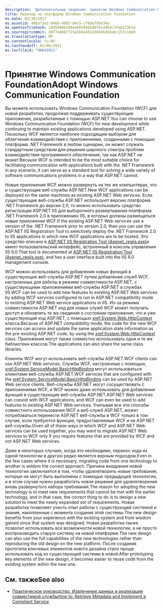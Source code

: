 ```yaml
---
description: 'Дополнительные сведения: принятие Windows Communication Foundation'
title: Переход на платформу Windows Communication Foundation
ms.date: 03/30/2017
ms.assetid: 49ba71e2-9468-4082-84c5-cf8daf95e34a
ms.openlocfilehash: c8d5808b246e40b504d2d07dcdd6dc3fd622361d
ms.sourcegitcommit: ddf7edb67715a5b9a45e3dd44536dabc153c1de0
ms.translationtype: MT
ms.contentlocale: ru-RU
ms.lasthandoff: 02/06/2021
ms.locfileid: "99643921"
---
```

# <a name="adopt-windows-communication-foundation"></a><span data-ttu-id="9d203-103">Принятие Windows Communication Foundation</span><span class="sxs-lookup"><span data-stu-id="9d203-103">Adopt Windows Communication Foundation</span></span>

<span data-ttu-id="9d203-104">Вы можете использовать Windows Communication Foundation (WCF) для новой разработки, продолжая поддерживать существующие приложения, разработанные с помощью ASP.NET.</span><span class="sxs-lookup"><span data-stu-id="9d203-104">You can choose to use Windows Communication Foundation (WCF) for new development while continuing to maintain existing applications developed using ASP.NET.</span></span> <span data-ttu-id="9d203-105">Поскольку WCF является наиболее подходящим выбором для облегчения взаимодействия с приложениями, созданными с помощью платформа .NET Framework в любом сценарии, он может служить стандартным средством для решения широкого спектра проблем взаимодействия программного обеспечения, так как ASP.NET не может.</span><span class="sxs-lookup"><span data-stu-id="9d203-105">Because WCF is intended to be the most suitable choice for facilitating communication with applications built with the .NET Framework in any scenario, it can serve as a standard tool for solving a wide variety of software communications problems in a way that ASP.NET cannot.</span></span>

<span data-ttu-id="9d203-106">Новые приложения WCF можно развернуть на тех же компьютерах, что и существующие веб-службы ASP.NET.</span><span class="sxs-lookup"><span data-stu-id="9d203-106">New WCF applications can be deployed on the same machines as existing ASP.NET Web services.</span></span> <span data-ttu-id="9d203-107">Если существующие веб-службы ASP.NET используют версию платформа .NET Framework до версии 2,0, то можно использовать средство регистрации ASP.NET IIS для выборочного развертывания платформа .NET Framework 2,0 в приложениях IIS, в которых должны размещаться новые приложения WCF.</span><span class="sxs-lookup"><span data-stu-id="9d203-107">If the existing ASP.NET Web services use a version of the .NET Framework prior to version 2.0, then you can use the ASP.NET IIS Registration Tool to selectively deploy the .NET Framework 2.0 to IIS applications in which new WCF applications are to be hosted.</span></span> <span data-ttu-id="9d203-108">Это средство описано в [ASP.NET IIS Registration Tool (Aspnet_regiis.exe)](/previous-versions/dotnet/netframework-3.5/k6h9cz8h(v=vs.90))и имеет пользовательский интерфейс, встроенный в консоль управления IIS 6,0.</span><span class="sxs-lookup"><span data-stu-id="9d203-108">That tool is documented at [ASP.NET IIS Registration Tool (Aspnet_regiis.exe)](/previous-versions/dotnet/netframework-3.5/k6h9cz8h(v=vs.90)), and has a user interface built into the IIS 6.0 management console.</span></span>

<span data-ttu-id="9d203-109">WCF можно использовать для добавления новых функций в существующие веб-службы ASP.NET путем добавления служб WCF, настроенных для работы в режиме совместимости ASP.NET, с существующими приложениями веб-службы ASP.NET в службах IIS.</span><span class="sxs-lookup"><span data-stu-id="9d203-109">WCF can be used to add new features to existing ASP.NET Web services by adding WCF services configured to run in ASP.NET compatibility mode to existing ASP.NET Web service applications in IIS.</span></span> <span data-ttu-id="9d203-110">Из-за режима совместимости ASP.NET код для новых служб WCF может получать доступ и обновлять те же сведения о состоянии приложения, что и уже существующий код ASP.NET, с помощью <xref:System.Web.HttpContext> класса.</span><span class="sxs-lookup"><span data-stu-id="9d203-110">Because of ASP.NET compatibility mode, the code for the new WCF services can access and update the same application state information as the pre-existing ASP.NET code, by using the <xref:System.Web.HttpContext> class.</span></span> <span data-ttu-id="9d203-111">Приложения могут также совместно использовать одни и те же библиотеки классов.</span><span class="sxs-lookup"><span data-stu-id="9d203-111">The applications can also share the same class libraries.</span></span>

<span data-ttu-id="9d203-112">Клиенты WCF могут использовать веб-службы ASP.NET.</span><span class="sxs-lookup"><span data-stu-id="9d203-112">WCF clients can use ASP.NET Web services.</span></span> <span data-ttu-id="9d203-113">Службы WCF, настроенные с помощью, <xref:System.ServiceModel.BasicHttpBinding> могут использоваться клиентами веб-службы ASP.NET.</span><span class="sxs-lookup"><span data-stu-id="9d203-113">WCF services that are configured with the <xref:System.ServiceModel.BasicHttpBinding> can be used by ASP.NET Web service clients.</span></span> <span data-ttu-id="9d203-114">Веб-службы ASP.NET могут сосуществовать с приложениями WCF, и WCF можно даже использовать для добавления функций в существующие веб-службы ASP.NET.</span><span class="sxs-lookup"><span data-stu-id="9d203-114">ASP.NET Web services can coexist with WCF applications, and WCF can even be used to add features to existing ASP.NET Web services.</span></span> <span data-ttu-id="9d203-115">Учитывая все эти способы совместного использования WCF и веб-служб ASP.NET, может потребоваться перенести ASP.NET веб-службы в WCF только в том случае, если требуются функции, предоставляемые WCF и не ASP.NET веб-службы.</span><span class="sxs-lookup"><span data-stu-id="9d203-115">Given all of these ways in which WCF and ASP.NET Web services can be used together, you may want to migrate ASP.NET Web services to WCF only if you require features that are provided by WCF and not ASP.NET Web services.</span></span>

<span data-ttu-id="9d203-116">Даже в некоторых случаях, когда это необходимо, перенос кода из одной технологии в другую редко является верным подходом.</span><span class="sxs-lookup"><span data-stu-id="9d203-116">Even in the few cases where it is necessary, migrating code from one technology to another is seldom the correct approach.</span></span> <span data-ttu-id="9d203-117">Причина внедрения новой технологии заключается в том, чтобы удовлетворить новые требования, которые не могут быть выполнены с помощью предыдущей технологии, и в этом случае нужно разработать новое решение для удовлетворения вновь развернутого набора требований.</span><span class="sxs-lookup"><span data-stu-id="9d203-117">The reason for adopting the new technology is to meet new requirements that cannot be met with the earlier technology, and in that case, the correct thing to do is to design a new solution to meet the newly expanded set of requirements.</span></span> <span data-ttu-id="9d203-118">Новая разработка позволяет учесть опыт работы с существующей системой и знания, накопленные с момента создания этой системы.</span><span class="sxs-lookup"><span data-stu-id="9d203-118">The new design benefits from your experience with the existing system and from wisdom gained since that system was designed.</span></span> <span data-ttu-id="9d203-119">Новая разработка также позволит использовать все возможности новой технологии, а не просто воспроизводить старую систему на новой платформе.</span><span class="sxs-lookup"><span data-stu-id="9d203-119">The new design can also use the full capabilities of the new technologies rather than reproducing the old design on the new platform.</span></span> <span data-ttu-id="9d203-120">После создания прототипа ключевых элементов нового дизайна стало проще использовать код из существующей системы в новой.</span><span class="sxs-lookup"><span data-stu-id="9d203-120">After prototyping key elements of the new design, it becomes easier to reuse code from the existing system within the new one.</span></span>

## <a name="see-also"></a><span data-ttu-id="9d203-121">См. также</span><span class="sxs-lookup"><span data-stu-id="9d203-121">See also</span></span>

- [<span data-ttu-id="9d203-122">Практическое руководство. Извлечение данных и реализация совместимой службы</span><span class="sxs-lookup"><span data-stu-id="9d203-122">How to: Retrieve Metadata and Implement a Compliant Service</span></span>](how-to-retrieve-metadata-and-implement-a-compliant-service.md)
